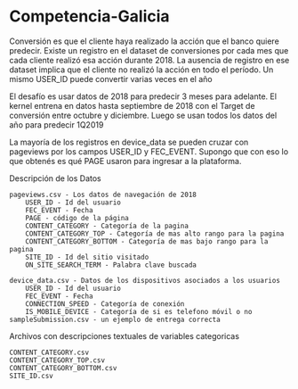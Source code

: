 # Competencia-Galicia

Conversión es que el cliente haya realizado la acción que el banco quiere predecir. Existe un registro en el dataset de conversiones por cada mes que cada cliente realizó esa acción durante 2018. La ausencia de registro en ese dataset implica que el cliente no realizó la acción en todo el período.
Un mismo USER_ID puede convertir varias veces en el año

El desafío es usar datos de 2018 para predecir 3 meses para adelante. El kernel entrena en datos hasta septiembre de 2018 con el Target de conversión entre octubre y diciembre. Luego se usan todos los datos del año para predecir 1Q2019

La mayoría de los registros en device_data se pueden cruzar con pageviews por los campos USER_ID y FEC_EVENT. Supongo que con eso lo que obtenés es qué PAGE usaron para ingresar a la plataforma.

Descripción de los Datos

    pageviews.csv - Los datos de navegación de 2018
        USER_ID - Id del usuario
        FEC_EVENT - Fecha
        PAGE - código de la página
        CONTENT_CATEGORY - Categoría de la pagina
        CONTENT_CATEGORY_TOP - Categoría de mas alto rango para la pagina
        CONTENT_CATEGORY_BOTTOM - Categoría de mas bajo rango para la pagina
        SITE_ID - Id del sitio visitado
        ON_SITE_SEARCH_TERM - Palabra clave buscada

    device_data.csv - Datos de los dispositivos asociados a los usuarios
        USER_ID - Id del usuario
        FEC_EVENT - Fecha
        CONNECTION_SPEED - Categoría de conexión
        IS_MOBILE_DEVICE - Categoría de si es telefono móvil o no
    sampleSubmission.csv - un ejemplo de entrega correcta

Archivos con descripciones textuales de variables categoricas

    CONTENT_CATEGORY.csv
    CONTENT_CATEGORY_TOP.csv
    CONTENT_CATEGORY_BOTTOM.csv
    SITE_ID.csv

